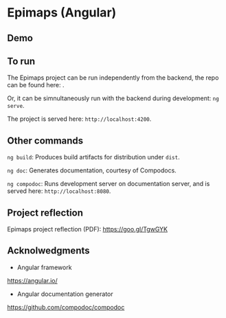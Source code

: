 # Epimaps (Angular)

## Demo



## To run

The Epimaps project can be run independently from the backend, the repo can be found here: . 

Or, it can be simnultaneously run with the backend during development: `ng serve`. 

The project is served here: `http://localhost:4200`. 

## Other commands

`ng build`: Produces build artifacts for distribution under `dist`.

`ng doc`: Generates documentation, courtesy of Compodocs.

`ng compodoc`: Runs development server on documentation server, and is served here: `http://localhost:8080`. 

## Project reflection

Epimaps project reflection (PDF): https://goo.gl/TgwGYK

## Acknolwedgments

- Angular framework

https://angular.io/

- Angular documentation generator

https://github.com/compodoc/compodoc
